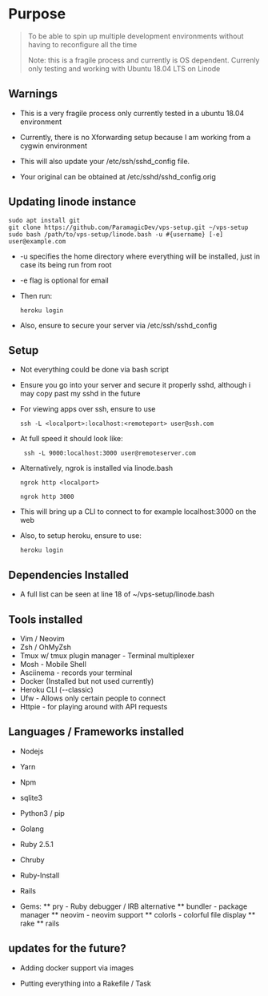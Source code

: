 # Purpose
> To be able to spin up multiple development environments without
> having to reconfigure all the time
>  
> Note: this is a fragile process and currently is OS dependent. Currenly only testing and working with
> Ubuntu 18.04 LTS on Linode

## Warnings
   * This is a very fragile process only currently tested in a ubuntu 18.04 environment
   * Currently, there is no Xforwarding setup because I am working from a cygwin environment 

   * This will also update your /etc/ssh/sshd_config file.
   * Your original can be obtained at /etc/sshd/sshd_config.orig
  
## Updating linode instance

    sudo apt install git
    git clone https://github.com/ParamagicDev/vps-setup.git ~/vps-setup
    sudo bash /path/to/vps-setup/linode.bash -u #{username} [-e] user@example.com

* -u specifies the home directory where everything will be installed, just in case its being run from root
* -e flag is optional for email

* Then run:

      heroku login

* Also, ensure to secure your server via /etc/ssh/sshd_config 

## Setup

* Not everything could be done via bash script 
* Ensure you go into your server and secure it properly sshd, although i may copy past my sshd in the future

* For viewing apps over ssh, ensure to use 
    
      ssh -L <localport>:localhost:<remoteport> user@ssh.com

* At full speed it should look like: 
    
       ssh -L 9000:localhost:3000 user@remoteserver.com

* Alternatively, ngrok is installed via linode.bash 
    
      ngrok http <localport>

      ngrok http 3000 

* This will bring up a CLI to connect to for example localhost:3000 on the web  

* Also, to setup heroku, ensure to use: 

      heroku login

## Dependencies Installed

* A full list can be seen at line 18 of ~/vps-setup/linode.bash

## Tools installed

* Vim / Neovim
* Zsh / OhMyZsh
* Tmux w/ tmux plugin manager - Terminal multiplexer
* Mosh - Mobile Shell
* Asciinema - records your terminal
* Docker (Installed but not used currently)
* Heroku CLI (--classic)
* Ufw - Allows only certain people to connect
* Httpie - for playing around with API requests

## Languages / Frameworks installed
* Nodejs
* Yarn
* Npm

* sqlite3

* Python3 / pip
* Golang

* Ruby 2.5.1
* Chruby
* Ruby-Install
* Rails
* Gems:
  ** pry - Ruby debugger / IRB alternative
  ** bundler - package manager
  ** neovim - neovim support
  ** colorls - colorful file display
  ** rake
  ** rails


## updates for the future?
    
* Adding docker support via images

* Putting everything into a Rakefile / Task
